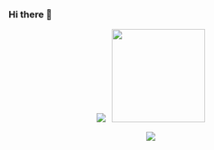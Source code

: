 ### Hi there 👋

<!--
**westkitekim/westkitekim** is a ✨ _special_ ✨ repository because its `README.md` (this file) appears on your GitHub profile.

Here are some ideas to get you started:

- 🔭 I’m currently working on ...
- 🌱 I’m currently learning ...
- 👯 I’m looking to collaborate on ...
- 🤔 I’m looking for help with ...
- 💬 Ask me about ...sha
- 📫 How to reach me: ...
- 😄 Pronouns: ...
- ⚡ Fun fact: ...
-->

<p align="center">
  <img src="https://github-readme-stats.vercel.app/api/top-langs/?username=westkitekim&show_icons=true&theme=nightowl&langs_count=6&layout=compact" /> &nbsp;
  <img src="https://github-readme-stats.vercel.app/api?username=westkitekim&show_icons=true&theme=nightowl" height="165">
</p>

<p align="center">
  <img src="https://github-profile-trophy.vercel.app/?username=westkitekim&no-frame=false&column=8&theme=tokyonight&margin-w=15" />
</p>




